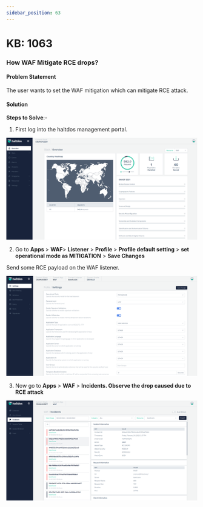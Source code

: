 ```yaml
---
sidebar_position: 63
---
```


# KB: 1063


### **How WAF Mitigate RCE drops?**

#### **Problem Statement**

The user wants to set the WAF mitigation which can mitigate RCE attack.

#### **Solution**

**Steps to Solve**:-

1. First log into the haltdos management portal.

![kb-1063](/img/waf/v7/kb/overview_kb_1063_1.png)

2. Go to **Apps** > **WAF**> **Listener** > **Profile** > **Profile default setting** > **set operational mode as MITIGATION** > **Save Changes**

Send some RCE payload on the WAF listener.

![kb-1063](/img/waf/v7/kb/settings_kb_1063_2.png)

3. Now go to **Apps** > **WAF** > **Incidents. Observe the drop caused due to RCE attack**

![kb-1063](/img/waf/v7/kb/incidents_kb_1063_3.png)







